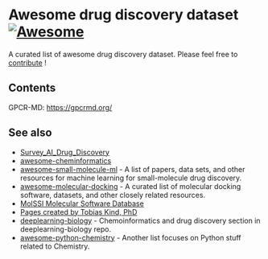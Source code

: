 # Awesome drug discovery dataset [![Awesome](https://awesome.re/badge.svg)](https://awesome.re)

A curated list of awesome drug discovery dataset. Please feel free to [contribute](Contribution.md) !

## Contents
GPCR-MD: https://gpcrmd.org/


## See also
* [Survey_AI_Drug_Discovery](https://github.com/dengjianyuan/Survey_AI_Drug_Discovery)
* [awesome-cheminformatics](https://github.com/hsiaoyi0504/awesome-cheminformatics)
* [awesome-small-molecule-ml](https://github.com/benb111/awesome-small-molecule-ml) - A list of papers, data sets, and other resources for machine learning for small-molecule drug discovery.
* [awesome-molecular-docking](https://github.com/yangnianzu0515/awesome-molecular-docking) - A curated list of molecular docking software, datasets, and other closely related resources.
* [MolSSI Molecular Software Database](https://molssi.org/software-search/)  
* [Pages created by Tobias Kind, PhD](https://fiehnlab.ucdavis.edu/staff/kind/metabolomics)
* [deeplearning-biology](https://github.com/hussius/deeplearning-biology#chemoinformatics-and-drug-discovery-) - Chemoinformatics and drug discovery section in deeplearning-biology repo.
* [awesome-python-chemistry](https://github.com/lmmentel/awesome-python-chemistry) - Another list focuses on Python stuff related to Chemistry.
